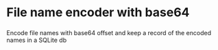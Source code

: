 <h1 align="left">File name encoder with base64</h1>

###

<p align="left">Encode file names with base64 offset and keep a record of the encoded names in a SQLite db</p>

###
